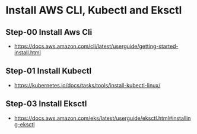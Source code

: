 # Install AWS CLI, Kubectl and Eksctl

## Step-00 Install Aws Cli
- https://docs.aws.amazon.com/cli/latest/userguide/getting-started-install.html

## Step-01 Install Kubectl
- https://kubernetes.io/docs/tasks/tools/install-kubectl-linux/


## Step-03 Install Eksctl
- https://docs.aws.amazon.com/eks/latest/userguide/eksctl.html#installing-eksctl
